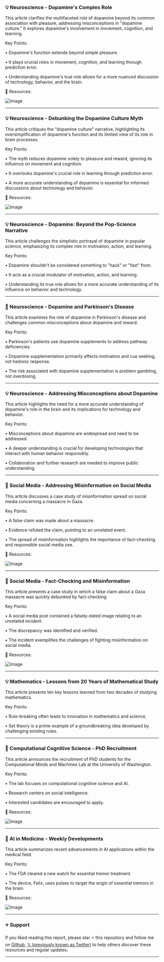 ### 💡 Neuroscience - Dopamine's Complex Role

This article clarifies the multifaceted role of dopamine beyond its common association with pleasure, addressing misconceptions in "dopamine culture."  It explores dopamine's involvement in movement, cognition, and learning.

Key Points:

• Dopamine's function extends beyond simple pleasure.


• It plays crucial roles in movement, cognition, and learning through prediction error.


•  Understanding dopamine's true role allows for a more nuanced discussion of technology, behavior, and the brain.


🔗 Resources:

![Image](https://pbs.twimg.com/media/GvM0a44XAAA-Pwo?format=jpg&name=small)


---

### 💡 Neuroscience - Debunking the Dopamine Culture Myth

This article critiques the "dopamine culture" narrative, highlighting its oversimplification of dopamine's function and its limited view of its role in brain processes.

Key Points:

• The myth reduces dopamine solely to pleasure and reward, ignoring its influence on movement and cognition.


•  It overlooks dopamine's crucial role in learning through prediction error.


• A more accurate understanding of dopamine is essential for informed discussions about technology and behavior.


🔗 Resources:

![Image](https://pbs.twimg.com/media/GvM5x1hXMAA7Woz?format=png&name=small)


---

### 💡 Neuroscience - Dopamine: Beyond the Pop-Science Narrative

This article challenges the simplistic portrayal of dopamine in popular science, emphasizing its complex role in motivation, action, and learning.

Key Points:

• Dopamine shouldn't be considered something to "hack" or "fast" from.


• It acts as a crucial modulator of motivation, action, and learning.


• Understanding its true role allows for a more accurate understanding of its influence on behavior and technology.


---

### 🤖 Neuroscience - Dopamine and Parkinson's Disease

This article examines the role of dopamine in Parkinson's disease and challenges common misconceptions about dopamine and reward.

Key Points:

• Parkinson's patients use dopamine supplements to address pathway deficiencies.


• Dopamine supplementation primarily affects motivation and cue seeking, not hedonic response.


• The risk associated with dopamine supplementation is problem gambling, not overdosing.


---

### 💡 Neuroscience - Addressing Misconceptions about Dopamine

This article highlights the need for a more accurate understanding of dopamine's role in the brain and its implications for technology and behavior.

Key Points:

• Misconceptions about dopamine are widespread and need to be addressed.


• A deeper understanding is crucial for developing technologies that interact with human behavior responsibly.


• Collaboration and further research are needed to improve public understanding.


---

### 🤖  Social Media - Addressing Misinformation on Social Media

This article discusses a case study of misinformation spread on social media concerning a massacre in Gaza.

Key Points:

• A false claim was made about a massacre.


• Evidence refuted the claim, pointing to an unrelated event.


• The spread of misinformation highlights the importance of fact-checking and responsible social media use.


🔗 Resources:

![Image](https://pbs.twimg.com/media/GvCh1XCWQAAIPxK?format=jpg&name=small)

---

### 🤖 Social Media - Fact-Checking and Misinformation

This article presents a case study in which a false claim about a Gaza massacre was quickly debunked by fact-checking.

Key Points:

• A social media post contained a falsely-dated image relating to an unrelated incident.


• The discrepancy was identified and verified.


•  The incident exemplifies the challenges of fighting misinformation on social media.


🔗 Resources:

![Image](https://pbs.twimg.com/media/GvJBukQaAAA5-pi?format=png&name=small)

---

### 💡 Mathematics - Lessons from 20 Years of Mathematical Study

This article presents ten key lessons learned from two decades of studying mathematics.

Key Points:

• Rule-breaking often leads to innovation in mathematics and science.


•  Set theory is a prime example of a groundbreaking idea developed by challenging existing rules.



---

### 🚀  Computational Cognitive Science - PhD Recruitment

This article announces the recruitment of PhD students for the Computational Minds and Machines Lab at the University of Washington.

Key Points:

•  The lab focuses on computational cognitive science and AI.


•  Research centers on social intelligence.


•  Interested candidates are encouraged to apply.


🔗 Resources:

![Image](https://pbs.twimg.com/media/Gca1OrHbUAAAd7M?format=jpg&name=small)


---

### 🚀  AI in Medicine - Weekly Developments

This article summarizes recent advancements in AI applications within the medical field.

Key Points:

• The FDA cleared a new watch for essential tremor treatment.


• The device, Felix, uses pulses to target the origin of essential tremors in the brain.



🔗 Resources:

![Image](https://pbs.twimg.com/amplify_video_thumb/1941540665944412160/img/CCbGu4h9jMQv0K_X.jpg)


---

### ⭐️ Support

If you liked reading this report, please star ⭐️ this repository and follow me on [Github](https://github.com/Drix10), [𝕏 (previously known as Twitter)](https://x.com/DRIX_10_) to help others discover these resources and regular updates.

---